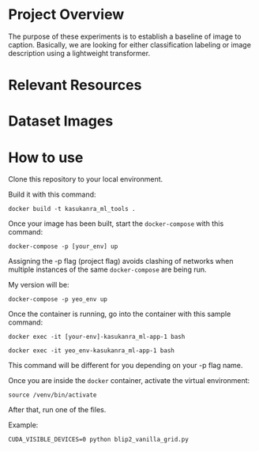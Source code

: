 # Project Overview
The purpose of these experiments is to establish a baseline of image to caption. Basically, we are looking for either classification labeling or image description using a lightweight transformer.

# Relevant Resources


# Dataset Images


# How to use
Clone this repository to your local environment.

Build it with this command:
```
docker build -t kasukanra_ml_tools .
```

Once your image has been built, start the `docker-compose` with this command:

```
docker-compose -p [your_env] up
```

Assigning the -p flag (project flag) avoids clashing of networks when multiple instances of the same `docker-compose` are being run.

My version will be:

```
docker-compose -p yeo_env up
```

Once the container is running, go into the container with this sample command:


```
docker exec -it [your-env]-kasukanra_ml-app-1 bash
```

```
docker exec -it yeo_env-kasukanra_ml-app-1 bash
```

This command will be different for you depending on your -p flag name.

Once you are inside the `docker` container, activate the virtual environment:

```
source /venv/bin/activate
```

After that, run one of the files.

Example:
```
CUDA_VISIBLE_DEVICES=0 python blip2_vanilla_grid.py
```